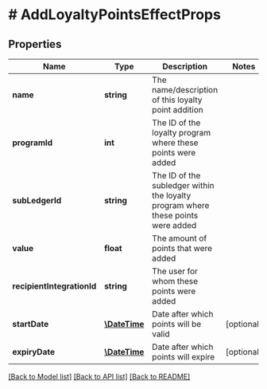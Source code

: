 # # AddLoyaltyPointsEffectProps

## Properties

Name | Type | Description | Notes
------------ | ------------- | ------------- | -------------
**name** | **string** | The name/description of this loyalty point addition | 
**programId** | **int** | The ID of the loyalty program where these points were added | 
**subLedgerId** | **string** | The ID of the subledger within the loyalty program where these points were added | 
**value** | **float** | The amount of points that were added | 
**recipientIntegrationId** | **string** | The user for whom these points were added | 
**startDate** | [**\DateTime**](\DateTime.md) | Date after which points will be valid | [optional] 
**expiryDate** | [**\DateTime**](\DateTime.md) | Date after which points will expire | [optional] 

[[Back to Model list]](../../README.md#documentation-for-models) [[Back to API list]](../../README.md#documentation-for-api-endpoints) [[Back to README]](../../README.md)


